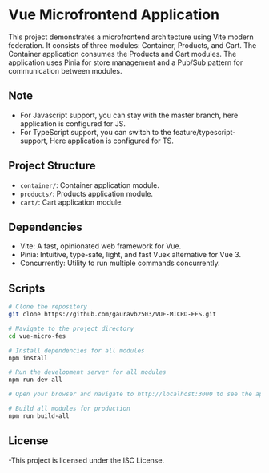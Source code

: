 # Vue Microfrontend Application

This project demonstrates a microfrontend architecture using Vite modern federation. It consists of three modules: Container, Products, and Cart. The Container application consumes the Products and Cart modules. The application uses Pinia for store management and a Pub/Sub pattern for communication between modules.

## Note
- For Javascript support, you can stay with the master branch, here application is configured for JS.
- For TypeScript support, you can switch to the feature/typescript-support, Here application is configured for TS.

## Project Structure

- `container/`: Container application module.
- `products/`: Products application module.
- `cart/`: Cart application module.

## Dependencies

- Vite: A fast, opinionated web framework for Vue.
- Pinia: Intuitive, type-safe, light, and fast Vuex alternative for Vue 3.
- Concurrently: Utility to run multiple commands concurrently.

## Scripts

```bash
# Clone the repository
git clone https://github.com/gauravb2503/VUE-MICRO-FES.git

# Navigate to the project directory
cd vue-micro-fes

# Install dependencies for all modules
npm install

# Run the development server for all modules
npm run dev-all

# Open your browser and navigate to http://localhost:3000 to see the application.

# Build all modules for production
npm run build-all
```

## License
-This project is licensed under the ISC License.